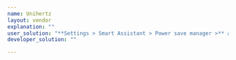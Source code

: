 ```yaml
---
name: Unihertz
layout: vendor
explanation: ""
user_solution: "**Settings > Smart Assistant > Power save manager >** add [your app] to the white list"
developer_solution: ""

---
```

